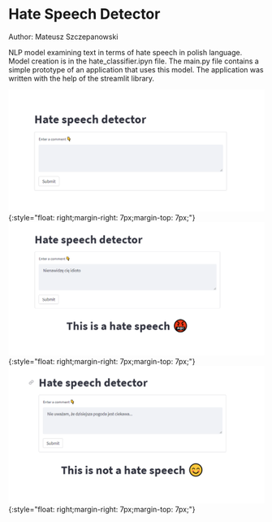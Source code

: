 # Hate Speech Detector

Author: Mateusz Szczepanowski


NLP model examining text in terms of hate speech in polish language. Model creation is in the hate_classifier.ipyn file. The main.py file contains a simple prototype of an application that uses this model. The application was written with the help of the streamlit library.

![Starting page](starting_page.PNG){:style="float: right;margin-right: 7px;margin-top: 7px;"}
![Hate detected](hate.PNG){:style="float: right;margin-right: 7px;margin-top: 7px;"}
![No hate detected](no_hate.PNG){:style="float: right;margin-right: 7px;margin-top: 7px;"}

